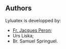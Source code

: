 ## Authors

Lyluatex is developped by:

- [Fr. Jacques Peron](mailto:catacolp@hotmail.com);
- Urs Liska;
- Br. Samuel Springuel.
